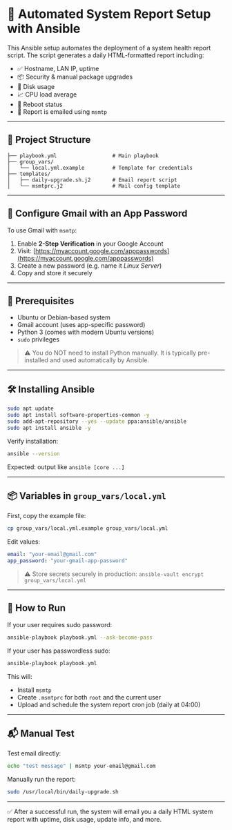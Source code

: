 # 🧾 Automated System Report Setup with Ansible

This Ansible setup automates the deployment of a system health report script. The script generates a daily HTML-formatted report including:

- ✅ Hostname, LAN IP, uptime  
- 📦 Security & manual package upgrades  
- 📍 Disk usage  
- 📈 CPU load average  
- 🔁 Reboot status  
- 📩 Report is emailed using `msmtp`

---

## 📁 Project Structure

```text
├── playbook.yml                  # Main playbook
├── group_vars/
│   └── local.yml.example         # Template for credentials
├── templates/
│   ├── daily-upgrade.sh.j2       # Email report script
│   └── msmtprc.j2                # Mail config template
```

---

## 🔐 Configure Gmail with an App Password

To use Gmail with `msmtp`:

1. Enable **2-Step Verification** in your Google Account  
2. Visit: [https://myaccount.google.com/apppasswords](https://myaccount.google.com/apppasswords)  
3. Create a new password (e.g. name it *Linux Server*)  
4. Copy and store it securely

---

## 🔧 Prerequisites

- Ubuntu or Debian-based system  
- Gmail account (uses app-specific password)  
- Python 3 (comes with modern Ubuntu versions)  
- `sudo` privileges

> ⚠️ You do NOT need to install Python manually. It is typically pre-installed and used automatically by Ansible.

---

## 🛠️ Installing Ansible

```bash
sudo apt update
sudo apt install software-properties-common -y
sudo add-apt-repository --yes --update ppa:ansible/ansible
sudo apt install ansible -y
```

Verify installation:

```bash
ansible --version
```

Expected: output like `ansible [core ...]`

---

## 📦 Variables in `group_vars/local.yml`

First, copy the example file:

```bash
cp group_vars/local.yml.example group_vars/local.yml
```

Edit values:

```yaml
email: "your-email@gmail.com"
app_password: "your-gmail-app-password"
```

> ⚠️ Store secrets securely in production:
> `ansible-vault encrypt group_vars/local.yml`

---

## 🚀 How to Run

If your user requires sudo password:

```bash
ansible-playbook playbook.yml --ask-become-pass
```

If your user has passwordless sudo:

```bash
ansible-playbook playbook.yml
```

This will:

- Install `msmtp`
- Create `.msmtprc` for both `root` and the current user
- Upload and schedule the system report cron job (daily at 04:00)

---

## 📬 Manual Test

Test email directly:

```bash
echo "test message" | msmtp your-email@gmail.com
```

Manually run the report:

```bash
sudo /usr/local/bin/daily-upgrade.sh
```

---

✅ After a successful run, the system will email you a daily HTML system report with uptime, disk usage, update info, and more.
